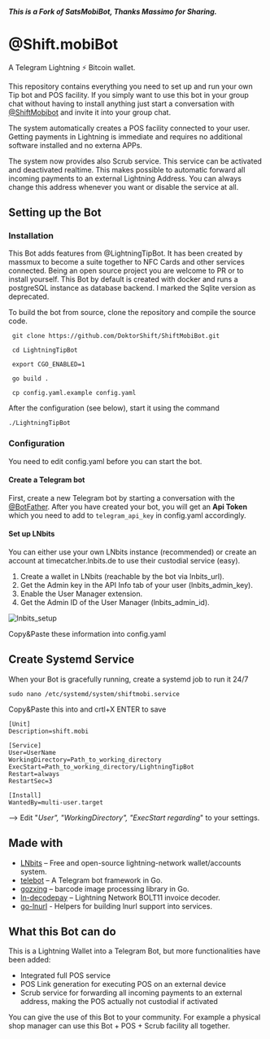 ##### This is a Fork of SatsMobiBot, Thanks Massimo for Sharing.

# @Shift.mobiBot

A Telegram Lightning ⚡️ Bitcoin wallet.

This repository contains everything you need to set up and run your own Tip bot and POS facility. If you simply want to use this bot in your group chat without having to install anything just start a conversation with [@ShiftMobibot](https://t.me/ShiftMobibot) and invite it into your group chat.

The system automatically creates a POS facility connected to your user. Getting payments in Lightning is immediate and requires no additional software installed and no externa APPs.

The system now provides also Scrub service. This service can be activated and deactivated realtime. This makes possible to automatic forward all incoming payments to an external Lightning Address. You can always change this address whenever you want or disable the service at all.

## Setting up the Bot

### Installation

This Bot adds features from @LightningTipBot. It has been created by massmux to become a suite together to NFC Cards and other services connected. Being an open source project you are welcome to PR or to install yourself. This Bot by default is created with docker and runs a postgreSQL instance as database backend. I marked the Sqlite version as deprecated.

To build the bot from source, clone the repository and compile the source code.

``` 
 git clone https://github.com/DoktorShift/ShiftMobiBot.git
``` 
``` 
 cd LightningTipBot
``` 
``` 
 export CGO_ENABLED=1
``` 
``` 
 go build .
``` 
``` 
 cp config.yaml.example config.yaml
```
After the configuration (see below), start it using the command
``` 
./LightningTipBot
``` 

### Configuration

You need to edit config.yaml before you can start the bot.

#### Create a Telegram bot

First, create a new Telegram bot by starting a conversation with the [@BotFather](https://core.telegram.org/bots#6-botfather). After you have created your bot, you will get an **Api Token** which you need to add to `telegram_api_key` in config.yaml accordingly.

#### Set up LNbits

You can either use your own LNbits instance (recommended) or create an account at timecatcher.lnbits.de to use their custodial service (easy).

1) Create a wallet in LNbits (reachable by the bot via lnbits_url).
2) Get the Admin key in the API Info tab of your user (lnbits_admin_key).
3) Enable the User Manager extension.
4) Get the Admin ID of the User Manager (lnbits_admin_id).

![lnbits_setup](https://github.com/DoktorShift/ShiftMobiBot/assets/106493492/53ab010c-e761-44b7-8e26-89d629b3974f)


Copy&Paste these information into config.yaml


## Create Systemd Service

When your Bot is gracefully running, create a systemd job to run it 24/7

```
sudo nano /etc/systemd/system/shiftmobi.service
```

Copy&Paste this into and crtl+X ENTER to save

```
[Unit]
Description=shift.mobi

[Service]
User=UserName
WorkingDirectory=Path_to_working_directory
ExecStart=Path_to_working_directory/LightningTipBot
Restart=always
RestartSec=3

[Install]
WantedBy=multi-user.target
```
--> Edit "_User", "WorkingDirectory", "ExecStart regarding_" to your settings.


## Made with

- [LNbits](https://github.com/lnbits/lnbits) – Free and open-source lightning-network wallet/accounts system.
- [telebot](https://github.com/tucnak/telebot) – A Telegram bot framework in Go.
- [gozxing](https://github.com/makiuchi-d/gozxing) – barcode image processing library in Go.
- [ln-decodepay](https://github.com/fiatjaf/ln-decodepay) – Lightning Network BOLT11 invoice decoder.
- [go-lnurl](https://github.com/fiatjaf/go-lnurl) - Helpers for building lnurl support into services.

## What this Bot can do

This is a Lightning Wallet into a Telegram Bot, but more functionalities have been added:

- Integrated full POS service
- POS Link generation for executing POS on an external device
- Scrub service for forwarding all incoming payments to an external address, making the POS actually not custodial if activated


You can give the use of this Bot to your community. For example a physical shop manager can use this Bot + POS + Scrub facility all together.

